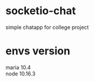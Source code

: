 # socketio-chat  
 simple chatapp for college project  
 
 # envs version  
 maria 10.4  
 node 10.16.3  
